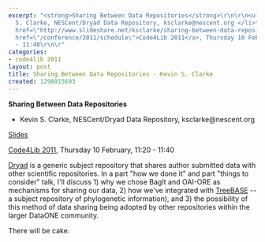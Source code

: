 ```yaml
---
excerpt: "<strong>Sharing Between Data Repositories</strong>\r\n\r\n<ul>\r\n<li>Kevin
  S. Clarke, NESCent/Dryad Data Repository, ksclarke@nescent.org </li>\r\n</ul>\r\n\r\n<a
  href=\"http://www.slideshare.net/ksclarke/sharing-between-data-repositories\">Slides</a>\r\n\r\n<a
  href=\"/conference/2011/schedule\">Code4Lib 2011</a>, Thursday 10 February, 11:20
  - 11:40\r\n\r"
categories:
- code4lib 2011
layout: post
title: Sharing Between Data Repositories - Kevin S. Clarke
created: 1296015693
---
```

<strong>Sharing Between Data Repositories</strong>

<ul>
<li>Kevin S. Clarke, NESCent/Dryad Data Repository, ksclarke@nescent.org </li>
</ul>

<a href="http://www.slideshare.net/ksclarke/sharing-between-data-repositories">Slides</a>

<a href="/conference/2011/schedule">Code4Lib 2011</a>, Thursday 10 February, 11:20 - 11:40

<a href="http://datadryad.org/">Dryad</a> is a generic subject repository that shares author submitted data with other scientific repositories. In a part "how we done it" and part "things to consider" talk, I'll discuss 1) why we chose BagIt and OAI-ORE as mechanisms for sharing our data, 2) how we've integrated with <a href="http://www.treebase.org/">TreeBASE</a> -- a subject repository of phylogenetic information), and 3) the possibility of this method of data sharing being adopted by other repositories within the larger DataONE community. 

There will be cake.
